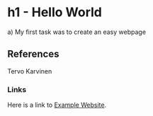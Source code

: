 # h1 - Hello World

a) My first task was to create an easy webpage

## References

Tervo Karvinen

### Links

Here is a link to [Example Website](http://example.com).
